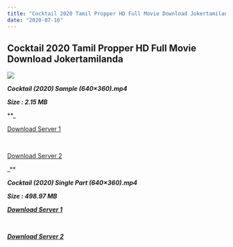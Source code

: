 ```yaml
---
title: "Cocktail 2020 Tamil Propper HD Full Movie Download Jokertamilanda"
date: "2020-07-16"
---
```


## Cocktail 2020 Tamil Propper HD Full Movie Download Jokertamilanda

![](https://images.moviebuff.com/ad2680a5-eb4f-4ce8-b832-0aef5e4b37b7?w=1000)

**_Cocktail (2020) Sample (640×360).mp4_**

**_Size : 2.15 MB_**

**_

[Download Server 1](http://c1.wetransfer.vip/files/Tamil{b337cb003d07febca875724d018e20f8c1927a284fdd439ea607fcc650de5bb7}20Movies/Tamil{b337cb003d07febca875724d018e20f8c1927a284fdd439ea607fcc650de5bb7}202020{b337cb003d07febca875724d018e20f8c1927a284fdd439ea607fcc650de5bb7}20Movies/Cocktail{b337cb003d07febca875724d018e20f8c1927a284fdd439ea607fcc650de5bb7}20(2020)/Cocktail{b337cb003d07febca875724d018e20f8c1927a284fdd439ea607fcc650de5bb7}20(2020){b337cb003d07febca875724d018e20f8c1927a284fdd439ea607fcc650de5bb7}20HDRip/Cocktail{b337cb003d07febca875724d018e20f8c1927a284fdd439ea607fcc650de5bb7}20(2020){b337cb003d07febca875724d018e20f8c1927a284fdd439ea607fcc650de5bb7}20Sample{b337cb003d07febca875724d018e20f8c1927a284fdd439ea607fcc650de5bb7}20(640x360).mp4)

[  
](http://c1.wetransfer.vip/files/Tamil{b337cb003d07febca875724d018e20f8c1927a284fdd439ea607fcc650de5bb7}20Movies/Tamil{b337cb003d07febca875724d018e20f8c1927a284fdd439ea607fcc650de5bb7}202020{b337cb003d07febca875724d018e20f8c1927a284fdd439ea607fcc650de5bb7}20Movies/Cocktail{b337cb003d07febca875724d018e20f8c1927a284fdd439ea607fcc650de5bb7}20(2020)/Cocktail{b337cb003d07febca875724d018e20f8c1927a284fdd439ea607fcc650de5bb7}20(2020){b337cb003d07febca875724d018e20f8c1927a284fdd439ea607fcc650de5bb7}20HDRip/Cocktail{b337cb003d07febca875724d018e20f8c1927a284fdd439ea607fcc650de5bb7}20(2020){b337cb003d07febca875724d018e20f8c1927a284fdd439ea607fcc650de5bb7}20Sample{b337cb003d07febca875724d018e20f8c1927a284fdd439ea607fcc650de5bb7}20(640x360).mp4)

[Download Server 2](http://c1.wetransfer.vip/files/Tamil{b337cb003d07febca875724d018e20f8c1927a284fdd439ea607fcc650de5bb7}20Movies/Tamil{b337cb003d07febca875724d018e20f8c1927a284fdd439ea607fcc650de5bb7}202020{b337cb003d07febca875724d018e20f8c1927a284fdd439ea607fcc650de5bb7}20Movies/Cocktail{b337cb003d07febca875724d018e20f8c1927a284fdd439ea607fcc650de5bb7}20(2020)/Cocktail{b337cb003d07febca875724d018e20f8c1927a284fdd439ea607fcc650de5bb7}20(2020){b337cb003d07febca875724d018e20f8c1927a284fdd439ea607fcc650de5bb7}20HDRip/Cocktail{b337cb003d07febca875724d018e20f8c1927a284fdd439ea607fcc650de5bb7}20(2020){b337cb003d07febca875724d018e20f8c1927a284fdd439ea607fcc650de5bb7}20Sample{b337cb003d07febca875724d018e20f8c1927a284fdd439ea607fcc650de5bb7}20(640x360).mp4)

_**

**_Cocktail (2020) Single Part (640×360).mp4_**

**_Size : 498.97 MB_**

**_[Download Server 1](http://c1.wetransfer.vip/files/Tamil{b337cb003d07febca875724d018e20f8c1927a284fdd439ea607fcc650de5bb7}20Movies/Tamil{b337cb003d07febca875724d018e20f8c1927a284fdd439ea607fcc650de5bb7}202020{b337cb003d07febca875724d018e20f8c1927a284fdd439ea607fcc650de5bb7}20Movies/Cocktail{b337cb003d07febca875724d018e20f8c1927a284fdd439ea607fcc650de5bb7}20(2020)/Cocktail{b337cb003d07febca875724d018e20f8c1927a284fdd439ea607fcc650de5bb7}20(2020){b337cb003d07febca875724d018e20f8c1927a284fdd439ea607fcc650de5bb7}20HDRip/Cocktail{b337cb003d07febca875724d018e20f8c1927a284fdd439ea607fcc650de5bb7}20(2020){b337cb003d07febca875724d018e20f8c1927a284fdd439ea607fcc650de5bb7}20Single{b337cb003d07febca875724d018e20f8c1927a284fdd439ea607fcc650de5bb7}20Part{b337cb003d07febca875724d018e20f8c1927a284fdd439ea607fcc650de5bb7}20(640x360).mp4)_**

**_[  
](http://c1.wetransfer.vip/files/Tamil{b337cb003d07febca875724d018e20f8c1927a284fdd439ea607fcc650de5bb7}20Movies/Tamil{b337cb003d07febca875724d018e20f8c1927a284fdd439ea607fcc650de5bb7}202020{b337cb003d07febca875724d018e20f8c1927a284fdd439ea607fcc650de5bb7}20Movies/Cocktail{b337cb003d07febca875724d018e20f8c1927a284fdd439ea607fcc650de5bb7}20(2020)/Cocktail{b337cb003d07febca875724d018e20f8c1927a284fdd439ea607fcc650de5bb7}20(2020){b337cb003d07febca875724d018e20f8c1927a284fdd439ea607fcc650de5bb7}20HDRip/Cocktail{b337cb003d07febca875724d018e20f8c1927a284fdd439ea607fcc650de5bb7}20(2020){b337cb003d07febca875724d018e20f8c1927a284fdd439ea607fcc650de5bb7}20Single{b337cb003d07febca875724d018e20f8c1927a284fdd439ea607fcc650de5bb7}20Part{b337cb003d07febca875724d018e20f8c1927a284fdd439ea607fcc650de5bb7}20(640x360).mp4)_**

**_[Download Server 2](http://c1.wetransfer.vip/files/Tamil{b337cb003d07febca875724d018e20f8c1927a284fdd439ea607fcc650de5bb7}20Movies/Tamil{b337cb003d07febca875724d018e20f8c1927a284fdd439ea607fcc650de5bb7}202020{b337cb003d07febca875724d018e20f8c1927a284fdd439ea607fcc650de5bb7}20Movies/Cocktail{b337cb003d07febca875724d018e20f8c1927a284fdd439ea607fcc650de5bb7}20(2020)/Cocktail{b337cb003d07febca875724d018e20f8c1927a284fdd439ea607fcc650de5bb7}20(2020){b337cb003d07febca875724d018e20f8c1927a284fdd439ea607fcc650de5bb7}20HDRip/Cocktail{b337cb003d07febca875724d018e20f8c1927a284fdd439ea607fcc650de5bb7}20(2020){b337cb003d07febca875724d018e20f8c1927a284fdd439ea607fcc650de5bb7}20Single{b337cb003d07febca875724d018e20f8c1927a284fdd439ea607fcc650de5bb7}20Part{b337cb003d07febca875724d018e20f8c1927a284fdd439ea607fcc650de5bb7}20(640x360).mp4)_**
